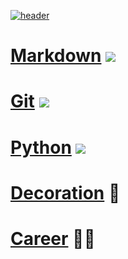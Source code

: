 [![header](https://capsule-render.vercel.app/api?type=cylinder&color=d1dfe8&height=160&section=header&text=Today%20I%20Learned&fontSize=70)](https://github.com/DT-HYUNJUN/TIL)

# [Markdown](book/markdown.md) <img src="https://img.shields.io/badge/MARKDOWN-000000?style=flat&logo=Markdown&logoColor=white" />

# [Git](book/git.md) <img src="https://img.shields.io/badge/GIT-F05032?style=flat&logo=Git&logoColor=white" />

# [Python](book/python.md) <img src="https://img.shields.io/badge/PYTHON-3776AB?style=flat&logo=python&logoColor=white" />

# [Decoration](book/decorate.md) 🎨

# [Career](book/career.md) 👨‍💻

